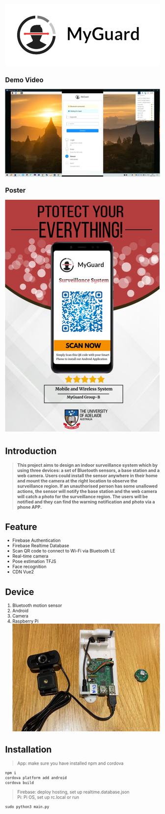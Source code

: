 ![](https://github.com/Qiming-Liu/MyGuard/raw/main/Res/logo.png)  

## Demo Video
[![Download Demo Video](https://github.com/Qiming-Liu/MyGuard/raw/main/Res/demo.png "demo.png")](https://github.com/Qiming-Liu/MyGuard/raw/main/Res/demo.mp4)  

## Poster
![](https://github.com/Qiming-Liu/MyGuard/raw/main/Res/poster.png)  

# Introduction
> #### This project aims to design an indoor surveillance system which by using three devices: a set of Bluetooth sensors, a base station and a web camera. Users could install the sensor anywhere in their home and mount the camera at the right location to observe the surveillance region. If an unauthorised person has some unallowed actions, the sensor will notify the base station and the web camera will catch a photo for the surveillance region. The users will be notified and they can find the warning notification and photo via a phone APP. 

# Feature
 - Firebase Authentication
 - Firebase Realtime Database
 - Scan QR code to connect to Wi-Fi via Bluetooth LE
 - Real-time camera
 - Pose estimation TFJS
 - Face recognition
 - CDN Vue2

# Device
1. Bluetooth motion sensor
2. Android
3. Camera
4. Raspberry Pi
![](https://github.com/Qiming-Liu/MyGuard/raw/main/Res/device.png)  

# Installation
> App: make sure you have installed npm and cordova  
```shell
npm i
cordova platform add android
cordova build
```
> Firebase: deploy hosting, set up realtime.database.json  
> Pi: Pi OS, set up rc.local or run 
```shell
sudo python3 main.py
```
